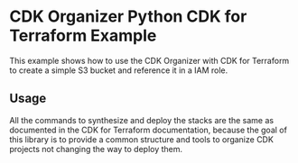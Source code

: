 # CDK Organizer Python CDK for Terraform Example

This example shows how to use the CDK Organizer with CDK for Terraform to create a simple S3 bucket and reference it in a IAM role.

## Usage

All the commands to synthesize and deploy the stacks are the same as documented in the CDK for Terraform documentation, because the goal of this library is to provide a common structure and tools to organize CDK projects not changing the way to deploy them.
